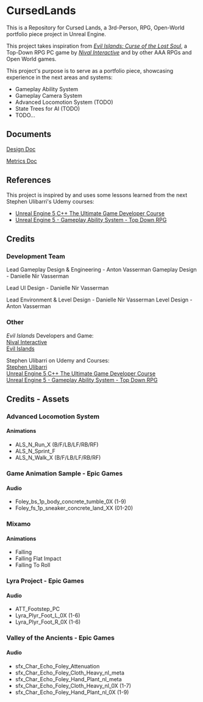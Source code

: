 # CursedLands
This is a Repository for Cursed Lands, a 3rd-Person, RPG, Open-World portfolio piece project in Unreal Engine.

This project takes inspiration from [_Evil Islands: Curse of the Lost Soul_]((https://en.nival.com/games/pc-games/evil-islands)), a Top-Down RPG PC game by [_Nival Interactive_](https://en.nival.com/) and by other AAA RPGs and Open World games.

This project's purpose is to serve as a portfolio piece, showcasing experience in the next areas and systems:
* Gameplay Ability System
* Gameplay Camera System
* Advanced Locomotion System (TODO)
* State Trees for AI (TODO)
* TODO...

##  Documents

[Design Doc](./Docs/DesignDoc.md)

[Metrics Doc](./Docs/MetricsDoc.md)

##  References

This project is inspired by and uses some lessons learned from the next Stephen Ulibarri's Udemy courses:
* [Unreal Engine 5 C++ The Ultimate Game Developer Course](https://www.udemy.com/course/unreal-engine-5-the-ultimate-game-developer-course)
* [Unreal Engine 5 - Gameplay Ability System - Top Down RPG](https://www.udemy.com/course/unreal-engine-5-gas-top-down-rpg/)

##  Credits
### Development Team

Lead Gameplay Design & Engineering - Anton Vasserman 
Gameplay Design - Danielle Nir Vasserman

Lead UI Design - Danielle Nir Vasserman

Lead Environment & Level Design - Danielle Nir Vasserman
Level Design - Anton Vasserman

### Other

_Evil Islands_ Developers and Game:\
[Nival Interactive](https://en.nival.com/)\
[Evil Islands](https://en.nival.com/games/pc-games/evil-islands)

Stephen Ulibarri on Udemy and Courses:\
[Stephen Ulibarri](https://www.udemy.com/user/stephen-ulibarri-3/)\
[Unreal Engine 5 C++ The Ultimate Game Developer Course](https://www.udemy.com/course/unreal-engine-5-the-ultimate-game-developer-course/)\
[Unreal Engine 5 - Gameplay Ability System - Top Down RPG](https://www.udemy.com/course/unreal-engine-5-gas-top-down-rpg/?couponCode=ST3MT200225B)

## Credits - Assets

### Advanced Locomotion System
#### Animations
- ALS_N_Run_X (B/F/LB/LF/RB/RF)
- ALS_N_Sprint_F
- ALS_N_Walk_X (B/F/LB/LF/RB/RF)

### Game Animation Sample - Epic Games
#### Audio
- Foley_bs_1p_body_concrete_tumble_0X (1-9)
- Foley_fs_1p_sneaker_concrete_land_XX (01-20)

### Mixamo
#### Animations
- Falling
- Falling Flat Impact
- Falling To Roll

### Lyra Project - Epic Games
#### Audio
- ATT_Footstep_PC
- Lyra_Plyr_Foot_L_0X (1-6)
- Lyra_Plyr_Foot_R_0X (1-6)

### Valley of the Ancients - Epic Games
#### Audio
- sfx_Char_Echo_Foley_Attenuation
- sfx_Char_Echo_Foley_Cloth_Heavy_nl_meta
- sfx_Char_Echo_Foley_Hand_Plant_nl_meta
- sfx_Char_Echo_Foley_Cloth_Heavy_nl_0X (1-7)
- sfx_Char_Echo_Foley_Hand_Plant_nl_0X (1-9)